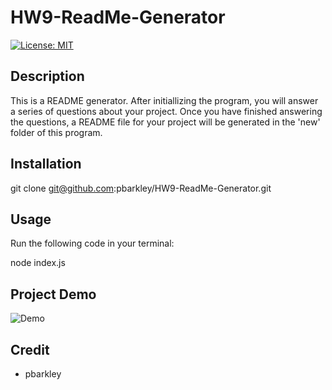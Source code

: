 # HW9-ReadMe-Generator

[![License: MIT](https://img.shields.io/badge/License-MIT-yellow.svg)](https://opensource.org/licenses/MIT)

## Description

This is a README generator. After initiallizing the program, you will answer a series of questions about your project. Once you have finished answering the questions, a README file for your project will be generated in the 'new' folder of this program.

## Installation 

git clone git@github.com:pbarkley/HW9-ReadMe-Generator.git

## Usage

Run the following code in your terminal:

node index.js

## Project Demo

![Demo](./assets/HW9DemoGif.gif)

## Credit

- pbarkley